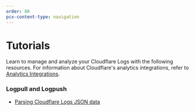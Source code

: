 ```yaml
---
order: 80
pcx-content-type: navigation
---
```


# Tutorials

Learn to manage and analyze your Cloudflare Logs with the following resources. For information about Cloudflare's analytics integrations, refer to [Analytics Integrations](https://developers.cloudflare.com/fundamentals/data-products/analytics-integrations).

### Logpull and Logpush

*   [Parsing Cloudflare Logs JSON data](/tutorials/parsing-json-log-data/)
